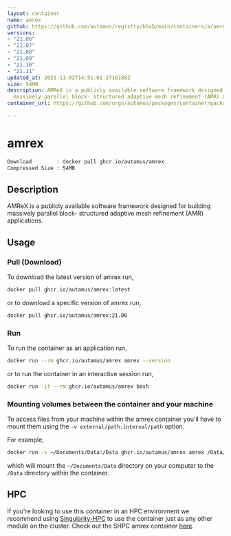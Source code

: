 ```yaml
---
layout: container
name: amrex
github: https://github.com/autamus/registry/blob/main/containers/a/amrex/spack.yaml
versions:
- "21.06"
- "21.07"
- "21.08"
- "21.09"
- "21.10"
- "21.11"
updated_at: 2021-11-02T14:51:01.2716188Z
size: 54MB
description: AMReX is a publicly available software framework designed for building
  massively parallel block- structured adaptive mesh refinement (AMR) applications.
container_url: https://github.com/orgs/autamus/packages/container/package/amrex

---
```

# amrex
```bash 
Download        : docker pull ghcr.io/autamus/amrex
Compressed Size : 54MB
```

## Description
AMReX is a publicly available software framework designed for building massively parallel block- structured adaptive mesh refinement (AMR) applications.

## Usage
### Pull (Download)
To download the latest version of amrex run,

```bash
docker pull ghcr.io/autamus/amrex:latest
```

or to download a specific version of amrex run,

```bash
docker pull ghcr.io/autamus/amrex:21.06
```
### Run
To run the container as an application run,
```bash
docker run --rm ghcr.io/autamus/amrex amrex --version
```

or to run the container in an interactive session run,
```bash
docker run -it --rm ghcr.io/autamus/amrex bash
```

### Mounting volumes between the container and your machine
To access files from your machine within the amrex container you'll have to mount them using the `-v external/path:internal/path` option.

For example,
```bash
docker run -v ~/Documents/Data:/Data ghcr.io/autamus/amrex amrex /Data/myData.csv
```
which will mount the `~/Documents/Data` directory on your computer to the `/Data` directory within the container.

## HPC
If you're looking to use this container in an HPC environment we recommend using [Singularity-HPC](https://singularity-hpc.readthedocs.io) to use the container just as any other module on the cluster. Check out the SHPC amrex container [here](https://singularityhub.github.io/singularity-hpc/r/ghcr.io-autamus-amrex/).